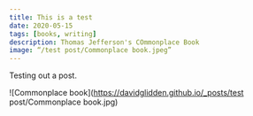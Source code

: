 ```yaml
---
title: This is a test
date: 2020-05-15
tags: [books, writing]
description: Thomas Jefferson's COmmonplace Book
image: “/test post/Commonplace book.jpeg”
---
```


Testing out a post.


![Commonplace book](https://davidglidden.github.io/_posts/test post/Commonplace book.jpg)
